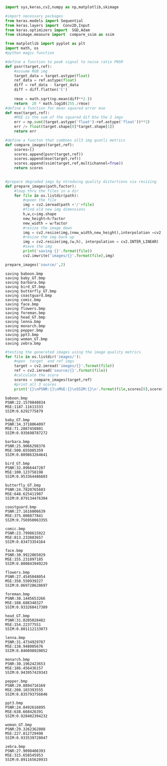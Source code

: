 

```python
import sys,keras,cv2,numpy as np,matplotlib,skimage

```


```python
#import necessary packages
from keras.models import Sequential
from keras.layers import  Conv2D,Input
from keras.optimizers import  SGD,Adam
from skimage.measure import  compare_ssim as ssim
```


```python
from matplotlib import pyplot as plt
import math, os
#python magic function

```


```python
#define a function to peak signal to noise ratio PNSR
def psnr(target,ref):
    #assume RGB img
    target_data = target.astype(float)
    ref_data = ref.astype(float)
    diff = ref_data - target_data
    diff = diff.flatten('C')
    
    rmse = math.sqrt(np.mean(diff**2.))
    return  20 * math.log10(255./rmse)
#define a function for mean squared error mse
def mse(target,ref):
    #MSE is the sum of the squared dif btw the 2 imgs
    err = np.sum((target.astype('float')-ref.astype('float'))**2)
    err /= float(target.shape[0]*target.shape[1])
    return err

#define a functon that combnes all3 img quatli metrics
def compare_images(target,ref):
    scores=[]
    scores.append(psnr(target,ref))
    scores.append(mse(target,ref))
    scores.append(ssim(target,ref,multichannel=True))
    return scores
    
```


```python
#prepare degraded imgs by ntroducng quality distortions via resizing
def prepare_images(path,factor):
    #loop thru the files in a dir
    for file in os.listdir(path):
        #opoen the file
        img = cv2.imread(path +'/'+file)
        #find old new img dimensions
        h,w,c=img.shape
        new_height=h/factor
        new_width = w/factor
        #resize the image down
        img = cv2.resize(img,(new_width,new_height),interpolation =cv2.INTER_LINEAR)
        #resize the img back up
        img = cv2.resize(img,(w,h), interpolation = cv2.INTER_LINEAR)
        #save the img
        print('saving {}'.format(file))
        cv2.imwrite('images/{}'.format(file),img)
```


```python
prepare_images('source/',2)
```

    saving baboon.bmp
    saving baby_GT.bmp
    saving barbara.bmp
    saving bird_GT.bmp
    saving butterfly_GT.bmp
    saving coastguard.bmp
    saving comic.bmp
    saving face.bmp
    saving flowers.bmp
    saving foreman.bmp
    saving head_GT.bmp
    saving lenna.bmp
    saving monarch.bmp
    saving pepper.bmp
    saving ppt3.bmp
    saving woman_GT.bmp
    saving zebra.bmp
    


```python
#testing the generated images using the image quality metrics
for file in os.listdir('images/'):
    #open  target  and ref imgs
    target = cv2.imread('images/{}'.format(file))
    ref = cv2.imread('source/{}'.format(file))
    #calculate the score
    scores = compare_images(target,ref)
    #print all 3 scores
    print('{}\nPSNR:{}\nMSE:{}\nSSIM:{}\n'.format(file,scores[0],scores[1],scores[2]))
```

    baboon.bmp
    PSNR:22.1570840834
    MSE:1187.11613333
    SSIM:0.6292775879
    
    baby_GT.bmp
    PSNR:34.3718064097
    MSE:71.2887458801
    SSIM:0.935698787272
    
    barbara.bmp
    PSNR:25.9066298376
    MSE:500.655085359
    SSIM:0.809863264641
    
    bird_GT.bmp
    PSNR:32.8966447287
    MSE:100.123758198
    SSIM:0.953364486603
    
    butterfly_GT.bmp
    PSNR:24.7820765603
    MSE:648.625411987
    SSIM:0.879134476384
    
    coastguard.bmp
    PSNR:27.1616006639
    MSE:375.008877841
    SSIM:0.756950063355
    
    comic.bmp
    PSNR:23.7998615022
    MSE:813.233883657
    SSIM:0.83473354164
    
    face.bmp
    PSNR:30.9922065029
    MSE:155.231897185
    SSIM:0.800843949229
    
    flowers.bmp
    PSNR:27.4545048054
    MSE:350.550939227
    SSIM:0.869728628697
    
    foreman.bmp
    PSNR:30.1445653266
    MSE:188.688348327
    SSIM:0.933268417389
    
    head_GT.bmp
    PSNR:31.0205028482
    MSE:154.22377551
    SSIM:0.801112133073
    
    lenna.bmp
    PSNR:31.4734929787
    MSE:138.948005676
    SSIM:0.846098920052
    
    monarch.bmp
    PSNR:30.1962423653
    MSE:186.456436157
    SSIM:0.943957429343
    
    pepper.bmp
    PSNR:29.8894716169
    MSE:200.103393555
    SSIM:0.835793756846
    
    ppt3.bmp
    PSNR:24.8492616895
    MSE:638.668426391
    SSIM:0.928402394232
    
    woman_GT.bmp
    PSNR:29.3262362808
    MSE:227.812729498
    SSIM:0.933539728047
    
    zebra.bmp
    PSNR:27.9098406393
    MSE:315.658545953
    SSIM:0.891165620933
    
    


```python

```
